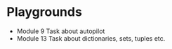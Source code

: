 # Playgrounds
- Module 9
 Task about autopilot
- Module 13
 Task about dictionaries, sets, tuples etc.  

